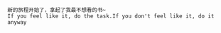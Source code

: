     新的旅程开始了，拿起了我最不想看的书~
    If you feel like it, do the task.If you don't feel like it, do it anyway